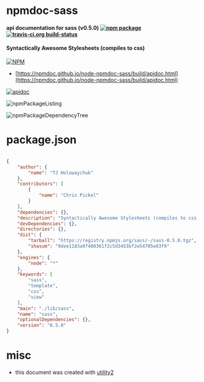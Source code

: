 # npmdoc-sass

#### api documentation for  sass (v0.5.0)  [![npm package](https://img.shields.io/npm/v/npmdoc-sass.svg?style=flat-square)](https://www.npmjs.org/package/npmdoc-sass) [![travis-ci.org build-status](https://api.travis-ci.org/npmdoc/node-npmdoc-sass.svg)](https://travis-ci.org/npmdoc/node-npmdoc-sass)

#### Syntactically Awesome Stylesheets (compiles to css)

[![NPM](https://nodei.co/npm/sass.png?downloads=true&downloadRank=true&stars=true)](https://www.npmjs.com/package/sass)

- [https://npmdoc.github.io/node-npmdoc-sass/build/apidoc.html](https://npmdoc.github.io/node-npmdoc-sass/build/apidoc.html)

[![apidoc](https://npmdoc.github.io/node-npmdoc-sass/build/screenCapture.buildCi.browser.%252Ftmp%252Fbuild%252Fapidoc.html.png)](https://npmdoc.github.io/node-npmdoc-sass/build/apidoc.html)

![npmPackageListing](https://npmdoc.github.io/node-npmdoc-sass/build/screenCapture.npmPackageListing.svg)

![npmPackageDependencyTree](https://npmdoc.github.io/node-npmdoc-sass/build/screenCapture.npmPackageDependencyTree.svg)



# package.json

```json

{
    "author": {
        "name": "TJ Holowaychuk"
    },
    "contributors": [
        {
            "name": "Chris Pickel"
        }
    ],
    "dependencies": {},
    "description": "Syntactically Awesome Stylesheets (compiles to css)",
    "devDependencies": {},
    "directories": {},
    "dist": {
        "tarball": "https://registry.npmjs.org/sass/-/sass-0.5.0.tgz",
        "shasum": "9dee1183a0f400361f2c5d3453bf2e54705e03f9"
    },
    "engines": {
        "node": "*"
    },
    "keywords": [
        "sass",
        "template",
        "css",
        "view"
    ],
    "main": "./lib/sass",
    "name": "sass",
    "optionalDependencies": {},
    "version": "0.5.0"
}
```



# misc
- this document was created with [utility2](https://github.com/kaizhu256/node-utility2)
